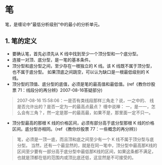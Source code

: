 # 笔
笔，是缠论中”最低分析级别“中的最小的分析单元。

## 1. 笔的定义
- 要确认笔，首先必须先从 K 线中找到至少一个顶分型和一个底分型。
- 连接一对顶、底分型，是一笔的基本条件。
- 顶分型和底分型之间，至少存在一根独立的 K 线。该 K 线既不属于顶分型，也不属于底分型。
    如果顶底之间跳空，可以认为缺口是一根最低级别的 K 线。
- 顶分型的顶值、底分型的底值，必须是笔的最高值和最低值。(ref《教你炒股票 71：线段分的再分辨》2007-08-16答疑部分)
> 2007-08-16 15:58:06：一是否有类线段那样三角走？说，一之中的、 线是否允许出的？是否一定为一的最高点最点？
> 缠中说禅：
> 一，是一一，怎么会有三角？，然一定是那一的最高最，如果不是，那里面一定不只一。
- 顶分型最高的那根 K 线的价格区间，必须有部分高于底分型那根 K 线的价格区间。底分型亦相同。（ref 《教你炒股票 77：一些概念的再分辨》）
> 笔，必须是一顶一底，而且顶和底之间至少有一个 K 线不属于顶分型与底分型。
> 当然，还有一个最显然的，就是在同一笔中，顶分型中最高那K线的区间至少要有一部分高于底分型中最低那K线的区间，如果这条都不满足，也就是顶都在低的范围内或顶比底还低，这显然是不可接受的。